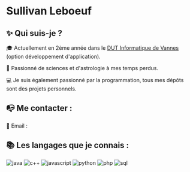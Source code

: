 # Sullivan Leboeuf

## ✨ Qui suis-je ?

🎓 Actuellement en 2ème année dans le [DUT Informatique de Vannes](https://www.univ-ubs.fr/fr/index.html) (option développement d'application).

🌌 Passionné de sciences et d'astrologie à mes temps perdus.

💻 Je suis également passionné par la programmation, tous mes dépôts sont des projets personnels.

## 📭 Me contacter :

📌 Email : 

## 📚 Les langages que je connais :
![java](https://user-images.githubusercontent.com/39437369/105562867-397ea280-5d1c-11eb-8146-d287ccaad088.png)  ![c++](https://user-images.githubusercontent.com/39437369/105563018-ec4f0080-5d1c-11eb-9d01-e76f5f9aed5c.png)  ![javascript](https://user-images.githubusercontent.com/39437369/105563011-e822e300-5d1c-11eb-9639-27c3285afe1d.png)  ![python](https://user-images.githubusercontent.com/39437369/105563013-e8bb7980-5d1c-11eb-8870-ae8710787b6b.png)  ![php](https://user-images.githubusercontent.com/39437369/105563012-e822e300-5d1c-11eb-90e4-2644c28f508e.png)  ![sql](https://user-images.githubusercontent.com/39437369/105563014-e8bb7980-5d1c-11eb-8a5c-2c44d6099b1f.png)

